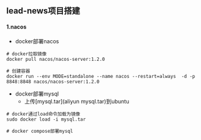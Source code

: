 ## lead-news项目搭建

#### 1.nacos

- docker部署nacos

```
# docker拉取镜像 
docker pull nacos/nacos-server:1.2.0

# 创建容器
docker run --env MODE=standalone --name nacos --restart=always  -d -p 8848:8848 nacos/nacos-server:1.2.0
```

- docker部署mysql
  - 上传[mysql.tar](aliyun mysql.tar)到ubuntu

```
# docker通过load命令加载为镜像
sudo docker load -i mysql.tar

# docker compose部署mysql
```

